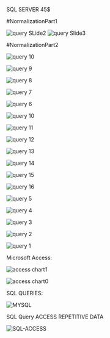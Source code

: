 SQL SERVER 45$

#NormalizationPart1

![query SLide2](https://github.com/RubenGavidia/Databases_mysql_sql-server_PostgreSQL.SQL_Portfolio_RubenGavidia0x/blob/main/mysql/NormalizationPart1_Slide2.JPG)
![query Slide3](https://github.com/RubenGavidia/Data_Portfolio_RubenGavidia0x/blob/main/sql_server/Query10.png)

#NormalizationPart2


![query 10](https://github.com/RubenGavidia/Data_Portfolio_RubenGavidia0x/blob/main/sql_server/Query10.png)

![query 9](https://github.com/RubenGavidia/Data_Portfolio_RubenGavidia0x/blob/main/sql_server/Query9.png)

![query 8](https://github.com/RubenGavidia/Data_Portfolio_RubenGavidia0x/blob/main/sql_server/Query8.png)

![query 7](https://github.com/RubenGavidia/Data_Portfolio_RubenGavidia0x/blob/main/sql_server/Query7.png)

![query 6](https://github.com/RubenGavidia/Data_Portfolio_RubenGavidia0x/blob/main/sql_server/Query6.png)

![query 10](https://github.com/RubenGavidia/Data_Portfolio_RubenGavidia0x/blob/main/sql_server/Query6.png)

![query 11](https://github.com/RubenGavidia/Data_Portfolio_RubenGavidia0x/blob/main/sql_server/Query11.png)

![query 12](https://github.com/RubenGavidia/Data_Portfolio_RubenGavidia0x/blob/main/sql_server/Query12.png)

![query 13](https://github.com/RubenGavidia/Data_Portfolio_RubenGavidia0x/blob/main/sql_server/Query13.png)

![query 14](https://github.com/RubenGavidia/Data_Portfolio_RubenGavidia0x/blob/main/sql_server/Query14.png)

![query 15](https://github.com/RubenGavidia/Data_Portfolio_RubenGavidia0x/blob/main/sql_server/Query15.png)

![query 16](https://github.com/RubenGavidia/Data_Portfolio_RubenGavidia0x/blob/main/sql_server/Query16.png)

![query 5](https://github.com/RubenGavidia/Data_Portfolio_RubenGavidia0x/blob/main/sql_server/Query5.png)

![query 4](https://github.com/RubenGavidia/Data_Portfolio_RubenGavidia0x/blob/main/sql_server/Query4.png)

![query 3](https://github.com/RubenGavidia/Data_Portfolio_RubenGavidia0x/blob/main/sql_server/Query3.png)

![query 2](https://github.com/RubenGavidia/Data_Portfolio_RubenGavidia0x/blob/main/sql_server/Query2.png)

![query 1](https://github.com/RubenGavidia/Data_Portfolio_RubenGavidia0x/blob/main/sql_server/Query1.png)


Microsoft Access:

![access chart1](https://github.com/RubenGavidia/Data_Portfolio_RubenGavidia0x/blob/main/Microsoft_Access_Portfolio_RubenGavidia0x/chart%20microsoft%20access1.jpg?raw=true)


![access chart0](https://github.com/RubenGavidia/Data_Portfolio_RubenGavidia0x/blob/main/Microsoft_Access_Portfolio_RubenGavidia0x/chart%20microsoft%20access0.png?raw=true)

SQL QUERIES:

![MYSQL](https://cdn.discordapp.com/attachments/816065077877800990/825788871677444127/unknown.png)

SQL Query ACCESS REPETITIVE DATA

![SQL-ACCESS](https://github.com/RubenGavidia/Data_Portfolio_RubenGavidia0x/blob/main/DATA/2images_normalization_with_access.png?raw=true)
